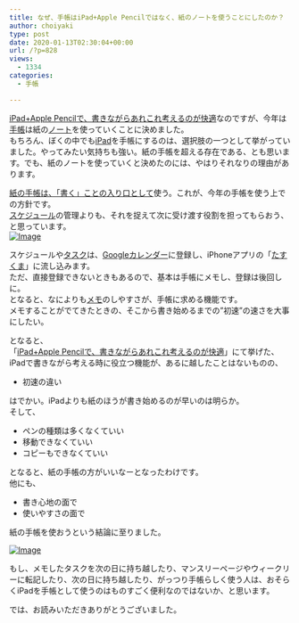 ```yaml
---
title: なぜ、手帳はiPad+Apple Pencilではなく、紙のノートを使うことにしたのか？
author: choiyaki
type: post
date: 2020-01-13T02:30:04+00:00
url: /?p=828
views:
  - 1334
categories:
  - 手帳

---
```

[iPad+Apple Pencilで、書きながらあれこれ考えるのが快適][1]なのですが、今年は[手帳][2]は紙の[ノート][3]を使っていくことに決めました。  
もちろん、ぼくの中でも[iPad][4]を手帳にするのは、選択肢の一つとして挙がっていました。やってみたい気持ちも強い。紙の手帳を超える存在である、とも思います。でも、紙のノートを使っていくと決めたのには、やはりそれなりの理由があります。

[紙の手帳は、「書く」ことの入り口として][5]使う。これが、今年の手帳を使う上での方針です。  
[スケジュール][6]の管理よりも、それを捉えて次に受け渡す役割を担ってもらおう、と思っています。  
[![Image][7]][8]

スケジュールや[タスク][9]は、[Googleカレンダー][10]に登録し、iPhoneアプリの「[たすくま][11]」に流し込みます。  
ただ、直接登録できないときもあるので、基本は手帳にメモし、登録は後回しに。  
となると、なによりも[メモ][12]のしやすさが、手帳に求める機能です。  
メモすることがでてきたときの、そこから書き始めるまでの&#8221;初速&#8221;の速さを大事にしたい。

となると、  
「[iPad+Apple Pencilで、書きながらあれこれ考えるのが快適][1]」にて挙げた、iPadで書きながら考える時に役立つ機能が、あるに越したことはないものの、

  * 初速の違い

はでかい。iPadよりも紙のほうが書き始めるのが早いのは明らか。  
そして、

  * ペンの種類は多くなくていい
  * 移動できなくていい
  * コピーもできなくていい

となると、紙の手帳の方がいいなーとなったわけです。  
他にも、

  * 書き心地の面で
  * 使いやすさの面で

紙の手帳を使おうという結論に至りました。

[![Image][13]][14]

もし、メモしたタスクを次の日に持ち越したり、マンスリーページやウィークリーに転記したり、次の日に持ち越したり、がっつり手帳らしく使う人は、おそらくiPadを手帳として使うのはものすごく便利なのではないか、と思います。

では、お読みいただきありがとうございました。

 [1]: https://choiyaki.com/?p=824
 [2]: https://scrapbox.io/choiyaki-hondana/%E6%89%8B%E5%B8%B3
 [3]: https://scrapbox.io/choiyaki-hondana/%E3%83%8E%E3%83%BC%E3%83%88
 [4]: https://scrapbox.io/choiyaki-hondana/iPad
 [5]: https://choiyaki.com/?p=799
 [6]: https://scrapbox.io/choiyaki-hondana/%E3%82%B9%E3%82%B1%E3%82%B8%E3%83%A5%E3%83%BC%E3%83%AB
 [7]: https://gyazo.com/10a133939b3ef1faa8a9cf51839e58e4/thumb/1000
 [8]: https://gyazo.com/10a133939b3ef1faa8a9cf51839e58e4
 [9]: https://scrapbox.io/choiyaki-hondana/%E3%82%BF%E3%82%B9%E3%82%AF
 [10]: https://scrapbox.io/choiyaki-hondana/Google%E3%82%AB%E3%83%AC%E3%83%B3%E3%83%80%E3%83%BC
 [11]: https://scrapbox.io/choiyaki-hondana/%E3%81%9F%E3%81%99%E3%81%8F%E3%81%BE
 [12]: https://scrapbox.io/choiyaki-hondana/%E3%83%A1%E3%83%A2
 [13]: https://gyazo.com/97a3c844c0cb9e4581b5660db7734c2f/thumb/1000
 [14]: https://gyazo.com/97a3c844c0cb9e4581b5660db7734c2f
